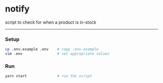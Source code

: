 # notify
 
script to check for when a product is in-stock

<hr>

### Setup
```bash
cp .env.example .env    # copy .env.example 
vim .env                # set appropriate values
```

### Run
```bash
yarn start              # run the script
```